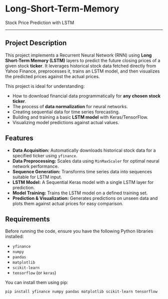 # Long-Short-Term-Memory
Stock Price Prediction with LSTM

---

## Project Description

This project implements a Recurrent Neural Network (RNN) using **Long Short-Term Memory (LSTM)** layers to predict the future closing prices of a given stock **ticker**. It leverages historical stock data fetched directly from Yahoo Finance, preprocesses it, trains an LSTM model, and then visualizes the predicted prices against the actual prices.

This project is ideal for understanding:
* How to download financial data programmatically for **any chosen stock ticker**.
* The process of **data normalization** for neural networks.
* Creating sequential data for time series forecasting.
* Building and training a basic **LSTM model** with Keras/TensorFlow.
* Visualizing model predictions against actual values.

## Features

* **Data Acquisition:** Automatically downloads historical stock data for a specified ticker using `yfinance`.
* **Data Preprocessing:** Scales data using `MinMaxScaler` for optimal neural network performance.
* **Sequence Generation:** Transforms time series data into sequences suitable for LSTM input.
* **LSTM Model:** A Sequential Keras model with a single LSTM layer for prediction.
* **Model Training:** Trains the LSTM model on a defined training set.
* **Prediction & Visualization:** Generates predictions on unseen data and plots them against actual prices for easy comparison.

## Requirements

Before running the code, ensure you have the following Python libraries installed:

* `yfinance`
* `numpy`
* `pandas`
* `matplotlib`
* `scikit-learn`
* `tensorflow` (or `keras`)

You can install them using pip:

```bash
pip install yfinance numpy pandas matplotlib scikit-learn tensorflow
